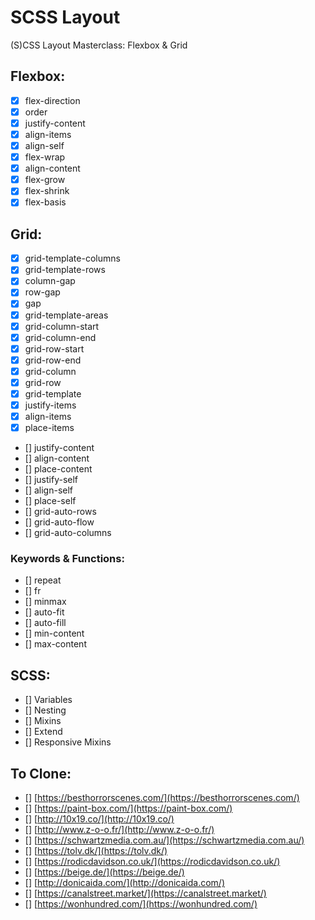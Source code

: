 # SCSS Layout

(S)CSS Layout Masterclass: Flexbox & Grid

## Flexbox:

- [x] flex-direction
- [x] order
- [x] justify-content
- [x] align-items
- [x] align-self
- [x] flex-wrap
- [x] align-content
- [x] flex-grow
- [x] flex-shrink
- [x] flex-basis

## Grid:

- [x] grid-template-columns
- [x] grid-template-rows
- [x] column-gap
- [x] row-gap
- [x] gap
- [x] grid-template-areas
- [x] grid-column-start
- [x] grid-column-end
- [x] grid-row-start
- [x] grid-row-end
- [x] grid-column
- [x] grid-row
- [x] grid-template
- [x] justify-items
- [x] align-items
- [x] place-items
- [] justify-content
- [] align-content
- [] place-content
- [] justify-self
- [] align-self
- [] place-self
- [] grid-auto-rows
- [] grid-auto-flow
- [] grid-auto-columns

### Keywords & Functions:

- [] repeat
- [] fr
- [] minmax
- [] auto-fit
- [] auto-fill
- [] min-content
- [] max-content

## SCSS:

- [] Variables
- [] Nesting
- [] Mixins
- [] Extend
- [] Responsive Mixins

## To Clone:

- [] [https://besthorrorscenes.com/](https://besthorrorscenes.com/)
- [] [https://paint-box.com/](https://paint-box.com/)
- [] [http://10x19.co/](http://10x19.co/)
- [] [http://www.z-o-o.fr/](http://www.z-o-o.fr/)
- [] [https://schwartzmedia.com.au/](https://schwartzmedia.com.au/)
- [] [https://tolv.dk/](https://tolv.dk/)
- [] [https://rodicdavidson.co.uk/](https://rodicdavidson.co.uk/)
- [] [https://beige.de/](https://beige.de/)
- [] [http://donicaida.com/](http://donicaida.com/)
- [] [https://canalstreet.market/](https://canalstreet.market/)
- [] [https://wonhundred.com/](https://wonhundred.com/)
